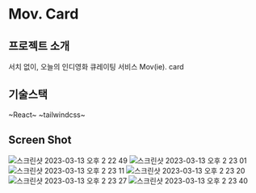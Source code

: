 # Mov. Card

## 프로젝트 소개
서치 없이, 오늘의 인디영화 큐레이팅 서비스 Mov(ie). card

## 기술스택
~React~ ~tailwindcss~

## Screen Shot

![스크린샷 2023-03-13 오후 2 22 49](https://user-images.githubusercontent.com/64758823/224615674-78b98406-523f-457c-93bb-bd2bdfec35fe.png)
![스크린샷 2023-03-13 오후 2 23 01](https://user-images.githubusercontent.com/64758823/224615724-7ba2921f-3889-4090-94de-2e8449b8e586.png)
![스크린샷 2023-03-13 오후 2 23 11](https://user-images.githubusercontent.com/64758823/224615754-226aed00-d951-4eba-9348-92b2e82033cd.png)
![스크린샷 2023-03-13 오후 2 23 20](https://user-images.githubusercontent.com/64758823/224615763-6e747402-8186-49ad-9826-37f00f477306.png)
![스크린샷 2023-03-13 오후 2 23 27](https://user-images.githubusercontent.com/64758823/224615767-19e3bac0-4efc-4862-b5d3-8c4d6a762705.png)
![스크린샷 2023-03-13 오후 2 23 40](https://user-images.githubusercontent.com/64758823/224615769-5df39685-4a4c-418f-a8e5-ea8c4f80a5eb.png)
